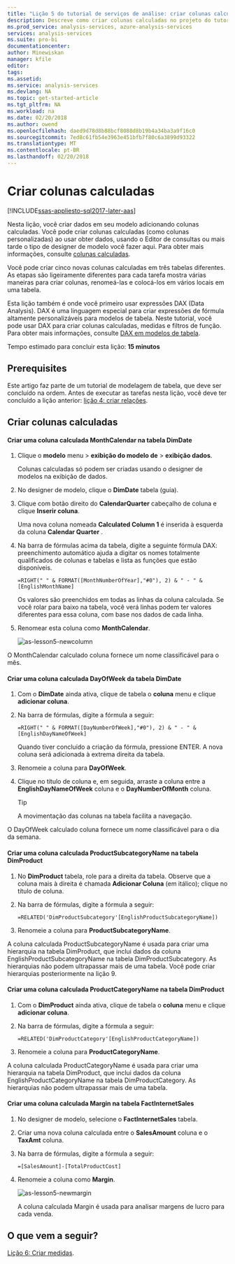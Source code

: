 ```yaml
---
title: "Lição 5 do tutorial de serviços de análise: criar colunas calculadas | Microsoft Docs"
description: Descreve como criar colunas calculadas no projeto do tutorial do Analysis Services.
ms.prod_service: analysis-services, azure-analysis-services
services: analysis-services
ms.suite: pro-bi
documentationcenter: 
author: Minewiskan
manager: kfile
editor: 
tags: 
ms.assetid: 
ms.service: analysis-services
ms.devlang: NA
ms.topic: get-started-article
ms.tgt_pltfrm: NA
ms.workload: na
ms.date: 02/20/2018
ms.author: owend
ms.openlocfilehash: daed9d78d8b88bcf8088d8b19b4a34ba3a9f16c0
ms.sourcegitcommit: 7ed8c61fb54e3963e451bfb7f80c6a3899d93322
ms.translationtype: MT
ms.contentlocale: pt-BR
ms.lasthandoff: 02/20/2018
---
```

# <a name="create-calculated-columns"></a>Criar colunas calculadas

[!INCLUDE[ssas-appliesto-sql2017-later-aas](../../includes/ssas-appliesto-sql2017-later-aas.md)]

Nesta lição, você criar dados em seu modelo adicionando colunas calculadas. Você pode criar colunas calculadas (como colunas personalizadas) ao usar obter dados, usando o Editor de consultas ou mais tarde o tipo de designer de modelo você fazer aqui. Para obter mais informações, consulte [colunas calculadas](../tabular-models/ssas-calculated-columns.md).
  
Você pode criar cinco novas colunas calculadas em três tabelas diferentes. As etapas são ligeiramente diferentes para cada tarefa mostra várias maneiras para criar colunas, renomeá-las e colocá-los em vários locais em uma tabela.  

Esta lição também é onde você primeiro usar expressões DAX (Data Analysis). DAX é uma linguagem especial para criar expressões de fórmula altamente personalizáveis para modelos de tabela. Neste tutorial, você pode usar DAX para criar colunas calculadas, medidas e filtros de função. Para obter mais informações, consulte [DAX em modelos de tabela](../tabular-models/understanding-dax-in-tabular-models-ssas-tabular.md). 
  
Tempo estimado para concluir esta lição: **15 minutos**  
  
## <a name="prerequisites"></a>Prerequisites  

Este artigo faz parte de um tutorial de modelagem de tabela, que deve ser concluído na ordem. Antes de executar as tarefas nesta lição, você deve ter concluído a lição anterior: [lição 4: criar relações](../tutorial-tabular-1400/as-lesson-4-create-relationships.md). 
  
## <a name="create-calculated-columns"></a>Criar colunas calculadas  
  
#### <a name="create-a-monthcalendar-calculated-column-in-the-dimdate-table"></a>Criar uma coluna calculada MonthCalendar na tabela DimDate  
  
1.  Clique o **modelo** menu > **exibição do modelo de** > **exibição dados**.  
  
    Colunas calculadas só podem ser criadas usando o designer de modelos na exibição de dados.  
  
2.  No designer de modelo, clique o **DimDate** tabela (guia).  
  
3.  Clique com botão direito do **CalendarQuarter** cabeçalho de coluna e clique **Inserir coluna**.  
  
    Uma nova coluna nomeada **Calculated Column 1** é inserida à esquerda da coluna **Calendar Quarter** .  
  
4.  Na barra de fórmulas acima da tabela, digite a seguinte fórmula DAX: preenchimento automático ajuda a digitar os nomes totalmente qualificados de colunas e tabelas e lista as funções que estão disponíveis.  
  
    ```  
    =RIGHT(" " & FORMAT([MonthNumberOfYear],"#0"), 2) & " - " & [EnglishMonthName]  
    ``` 
  
    Os valores são preenchidos em todas as linhas da coluna calculada. Se você rolar para baixo na tabela, você verá linhas podem ter valores diferentes para essa coluna, com base nos dados de cada linha.    
  
5.  Renomear esta coluna como **MonthCalendar**. 

    ![as-lesson5-newcolumn](../tutorial-tabular-1400/media/as-lesson5-newcolumn.png) 
  
O MonthCalendar calculado coluna fornece um nome classificável para o mês.  
  
#### <a name="create-a-dayofweek-calculated-column-in-the-dimdate-table"></a>Criar uma coluna calculada DayOfWeek da tabela DimDate  
  
1.  Com o **DimDate** ainda ativa, clique de tabela o **coluna** menu e clique **adicionar coluna**.  
  
2.  Na barra de fórmulas, digite a fórmula a seguir:  
    
    ```
    =RIGHT(" " & FORMAT([DayNumberOfWeek],"#0"), 2) & " - " & [EnglishDayNameOfWeek]  
    ```
    
    Quando tiver concluído a criação da fórmula, pressione ENTER. A nova coluna será adicionada à extrema direita da tabela.  
  
3.  Renomeie a coluna para **DayOfWeek**.  
  
4.  Clique no título de coluna e, em seguida, arraste a coluna entre a **EnglishDayNameOfWeek** coluna e o **DayNumberOfMonth** coluna.  
  
    > [!TIP]  
    > A movimentação das colunas na tabela facilita a navegação.  
  
O DayOfWeek calculado coluna fornece um nome classificável para o dia da semana.  
  
#### <a name="create-a-productsubcategoryname-calculated-column-in-the-dimproduct-table"></a>Criar uma coluna calculada ProductSubcategoryName na tabela DimProduct  
  
  
1.  No **DimProduct** tabela, role para a direita da tabela. Observe que a coluna mais à direita é chamada **Adicionar Coluna** (em itálico); clique no título de coluna.  
  
2.  Na barra de fórmulas, digite a fórmula a seguir:  
    
    ```
    =RELATED('DimProductSubcategory'[EnglishProductSubcategoryName])  
    ```
  
3.  Renomeie a coluna para **ProductSubcategoryName**.  
  
A coluna calculada ProductSubcategoryName é usada para criar uma hierarquia na tabela DimProduct, que inclui dados da coluna EnglishProductSubcategoryName na tabela DimProductSubcategory. As hierarquias não podem ultrapassar mais de uma tabela. Você pode criar hierarquias posteriormente na lição 9.  
  
#### <a name="create-a-productcategoryname-calculated-column-in-the-dimproduct-table"></a>Criar uma coluna calculada ProductCategoryName na tabela DimProduct  
  
1.  Com o **DimProduct** ainda ativa, clique de tabela o **coluna** menu e clique **adicionar coluna**.  
  
2.  Na barra de fórmulas, digite a fórmula a seguir:  
  
    ```
    =RELATED('DimProductCategory'[EnglishProductCategoryName]) 
    ```
    
3.  Renomeie a coluna para **ProductCategoryName**.  
  
A coluna calculada ProductCategoryName é usada para criar uma hierarquia na tabela DimProduct, que inclui dados da coluna EnglishProductCategoryName na tabela DimProductCategory. As hierarquias não podem ultrapassar mais de uma tabela.  
  
#### <a name="create-a-margin-calculated-column-in-the-factinternetsales-table"></a>Criar uma coluna calculada Margin na tabela FactInternetSales  
  
1.  No designer de modelo, selecione o **FactInternetSales** tabela.  
  
2.  Criar uma nova coluna calculada entre o **SalesAmount** coluna e o **TaxAmt** coluna.  
  
3.  Na barra de fórmulas, digite a fórmula a seguir:  
  
    ```
    =[SalesAmount]-[TotalProductCost]
    ``` 

4.  Renomeie a coluna como **Margin**.  
 
      ![as-lesson5-newmargin](../tutorial-tabular-1400/media/as-lesson5-newmargin.png)
      
    A coluna calculada Margin é usada para analisar margens de lucro para cada venda.  
  
## <a name="whats-next"></a>O que vem a seguir?

[Lição 6: Criar medidas](../tutorial-tabular-1400/as-lesson-6-create-measures.md).
  
  
  
